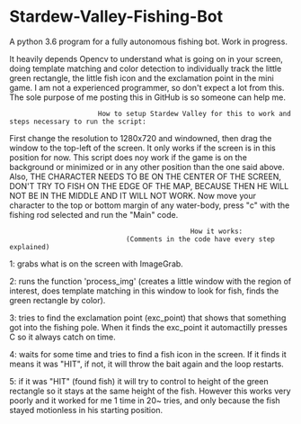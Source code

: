 # Stardew-Valley-Fishing-Bot
A python 3.6 program for a fully autonomous fishing bot. Work in progress.

  It heavily depends Opencv to understand what is going on in your screen, doing template matching and color detection to individually track the little green rectangle, the little fish icon and the exclamation point in the mini game.
  I am not a experienced programmer, so don't expect a lot from this. The sole purpose of me posting this in GitHub is so someone can help me.
  
  

                          How to setup Stardew Valley for this to work and steps necessary to run the script:

  First change the resolution to 1280x720 and windowned, then drag the window to the top-left of the screen. It only works if the screen is in this position for now. This script does noy work if the game is on the background or minimized or in any other position than the one said above. Also, THE CHARACTER NEEDS TO BE ON THE CENTER OF THE SCREEN, DON'T TRY TO FISH ON THE EDGE OF THE MAP, BECAUSE THEN HE WILL NOT BE IN THE MIDDLE AND IT WILL NOT WORK. Now move your character to the top or bottom margin of any water-body, press "c" with the fishing rod selected and run the "Main" code.
  

                                                 How it works:
                                 (Comments in the code have every step explained)


1: grabs what is on the screen with ImageGrab.

2: runs the function 'process_img' (creates a little window with the region of interest, does template matching in this window to look for fish, finds the green rectangle by color).

3: tries to find the exclamation point (exc_point) that shows that something got into the fishing pole. When it finds the exc_point it automactilly presses C so it always catch on time.

4: waits for some time and tries to find a fish icon in the screen. If it finds it means it was "HIT", if not, it will throw the bait again and the loop restarts.

5: if it was "HIT" (found fish) it will try to control to height of the green rectangle so it stays at the same height of the fish. However this works very poorly and it worked for me 1 time in 20~ tries, and only because the fish stayed motionless in his starting position.
